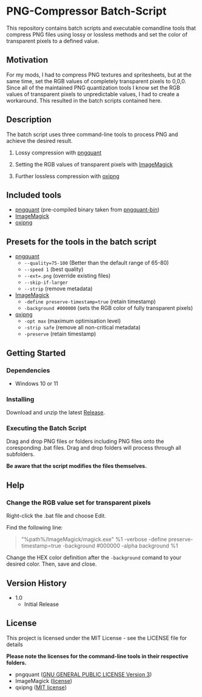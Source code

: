 # PNG-Compressor Batch-Script

This repository contains batch scripts and executable comandline tools that compress PNG files using lossy or lossless methods and set the color of transparent pixels to a defined value.

## Motivation

For my mods, I had to compress PNG textures and spritesheets, but at the same time, set the RGB values of completely transparent pixels to 0,0,0. Since all of the maintained PNG quantization tools I know set the RGB values of transparent pixels to unpredictable values, I had to create a workaround. This resulted in the batch scripts contained here.

## Description

The batch script uses three command-line tools to process PNG and achieve the desired result.

1. Lossy compression with [pngquant](https://pngquant.org/)

2. Setting the RGB values of transparent pixels with [ImageMagick](https://imagemagick.org/)

3. Further lossless compression with [oxipng](https://github.com/oxipng/oxipng)


## Included tools

* [pngquant](https://pngquant.org/) (pre-compiled binary taken from [pngquant-bin](https://github.com/imagemin/pngquant-bin/tree/main/vendor/win))
* [ImageMagick](https://imagemagick.org/)
* [oxipng](https://github.com/oxipng/oxipng)


## Presets for the tools in the batch script

* [pngquant](https://pngquant.org/)
  * `--quality=75-100` (Better than the default range of 65-80)
  * `--speed 1` (best quality)
  * `--ext=.png` (override existing files)
  * `--skip-if-larger`
  * `--strip` (remove metadata)
* [ImageMagick](https://usage.imagemagick.org/masking/#alpha_background)
  * `-define preserve-timestamp=true` (retain timestamp)
  * `-background #000000` (sets the RGB color of fully transparent pixels)
* [qxipng](https://github.com/oxipng/oxipng/blob/master/MANUAL.txt)
  * `-opt max` (maximum optimisation level)
  * `-strip safe` (remove all non-critical metadata)
  * `-preserve` (retain timestamp)

## Getting Started

### Dependencies

* Windows 10 or 11

### Installing

Download and unzip the latest [Release](https://github.com/Ingo-Igel/PNG-Compressor_Batch-Script/releases).

### Executing the Batch Script

Drag and drop PNG files or folders including PNG files onto the coresponding .bat files. Drag and drop folders will process through all subfolders.

__Be aware that the script modifies the files themselves.__

## Help

### Change the RGB value set for transparent pixels

Right-click the .bat file and choose Edit.

Find the following line:

>"%path%/ImageMagick/magick.exe" %1 -verbose -define preserve-timestamp=true -background #000000 -alpha background %1

Change the HEX color definition after the `-background` comand to your desired color. Then, save and close.

## Version History

* 1.0
    * Initial Release

## License

This project is licensed under the MIT License - see the LICENSE file for details

__Please note the licenses for the command-line tools in their respective folders.__

* pngquant ([GNU GENERAL PUBLIC LICENSE Version 3](https://github.com/kornelski/pngquant/blob/main/COPYRIGHT))
* ImageMagick ([license](https://imagemagick.org/script/license.php))
* qxipng ([MIT license](https://github.com/oxipng/oxipng/blob/master/MANUAL.txt))